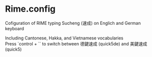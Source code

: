 # Rime.config
Cofiguration of RIME typing Sucheng (速成) on Englich and German keyboard

Including Cantonese, Hakka, and Vietnamese vocabularies  
Press `control + \`` to switch between 德鍵速成 (quick5de) and 美鍵速成 (quick5)
